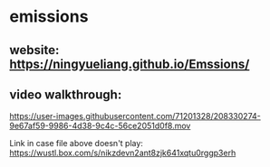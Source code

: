 # emissions

## website: https://ningyueliang.github.io/Emssions/

## video walkthrough: 

https://user-images.githubusercontent.com/71201328/208330274-9e67af59-9986-4d38-9c4c-56ce2051d0f8.mov

Link in case file above doesn't play: https://wustl.box.com/s/nikzdevn2ant8zjk641xqtu0rggp3erh
